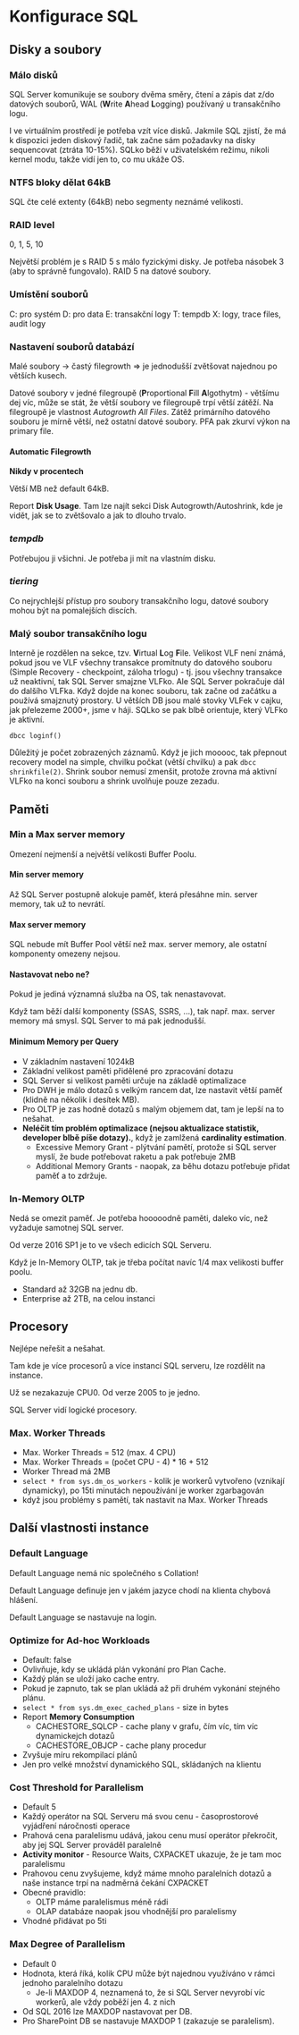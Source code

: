 # Konfigurace SQL
## Disky a soubory
### Málo disků
SQL Server komunikuje se soubory dvěma směry, čtení a zápis dat z/do datových souborů, WAL (**W**rite **A**head **L**ogging) používaný u transakčního logu.

I ve virtuálním prostředí je potřeba vzít více disků. Jakmile SQL zjistí, že má k dispozici jeden diskový řadič, tak začne sám požadavky na disky sequencovat (ztráta 10-15%). SQLko běží v uživatelském režimu, nikoli kernel modu, takže vidí jen to, co mu ukáže OS.
### NTFS bloky dělat 64kB
SQL čte celé extenty (64kB) nebo segmenty neznámé velikosti.
### RAID level
0, 1, 5, 10

Největší problém je s RAID 5 s málo fyzickými disky. Je potřeba násobek 3 (aby to správně fungovalo).
RAID 5 na datové soubory.
### Umístění souborů
C: pro systém
D: pro data
E: transakční logy
T: tempdb
X: logy, trace files, audit logy
### Nastavení souborů databází
Malé soubory -> častý filegrowth => je jednodušší zvětšovat najednou po větších kusech.

Datové soubory v jedné filegroupě (**P**roportional **F**ill **A**lgothytm) - většímu dej víc, může se stát, že větší soubory ve filegroupě trpí větší zátěží. Na filegroupě je vlastnost *Autogrowth All Files*. Zátěž primárního datového souboru je mírně větší, než ostatní datové soubory. PFA pak zkurví výkon na primary file.
#### Automatic Filegrowth
**Nikdy v procentech**

Větší MB než default 64kB.

Report **Disk Usage**. Tam lze najít sekci Disk Autogrowth/Autoshrink, kde je vidět, jak se to zvětšovalo a jak to dlouho trvalo.
### *tempdb*
Potřebujou ji všichni. Je potřeba ji mít na vlastním disku.
### *tiering*
Co nejrychlejší přístup pro soubory transakčního logu, datové soubory mohou být na pomalejších discích.
### Malý soubor transakčního logu
Interně je rozdělen na sekce, tzv. **V**irtual **L**og **F**ile. Velikost VLF není známá, pokud jsou ve VLF všechny transakce promítnuty do datového souboru (Simple Recovery - checkpoint, záloha trlogu) - tj. jsou všechny transakce už neaktivní, tak SQL Server smajzne VLFko. Ale SQL Server pokračuje dál do dalšího VLFka. Když dojde na konec souboru, tak začne od začátku a používá smajznutý prostory. U větších DB jsou malé stovky VLFek v cajku, jak přelezeme 2000+, jsme v háji. SQLko se pak blbě orientuje, který VLFko je aktivní.

`dbcc loginf()`

Důležitý je počet zobrazených záznamů. Když je jich mooooc, tak přepnout recovery model na simple, chvilku počkat (větší chvilku) a pak `dbcc shrinkfile(2)`. Shrink soubor nemusí zmenšit, protože zrovna má aktivní VLFko na konci souboru a shrink uvolňuje pouze zezadu.
## Paměti
### Min a Max server memory
Omezení nejmenší a největší velikosti Buffer Poolu.
#### Min server memory
Až SQL Server postupně alokuje paměť, která přesáhne min. server memory, tak už to nevrátí.
#### Max server memory
SQL nebude mít Buffer Pool větší než max. server memory, ale ostatní komponenty omezeny nejsou.
#### Nastavovat nebo ne?
Pokud je jediná významná služba na OS, tak nenastavovat.

Když tam běží další komponenty (SSAS, SSRS, ...), tak např. max. server memory má smysl. SQL Server to má pak jednodušší.
#### Minimum Memory per Query
- V základním nastavení 1024kB
- Základní velikost paměti přidělené pro zpracování dotazu
- SQL Server si velikost paměti určuje na základě optimalizace
- Pro DWH je málo dotazů s velkým rancem dat, lze nastavit větší paměť (klidně na několik i desítek MB).
- Pro OLTP je zas hodně dotazů s malým objemem dat, tam je lepší na to nešahat.
- **Neléčit tím problém optimalizace (nejsou aktualizace statistik, developer blbě píše dotazy).**, když je zamlžená **cardinality estimation**.
  - Excessive Memory Grant - plýtvání pamětí, protože si SQL server myslí, že bude potřebovat raketu a pak potřebuje 2MB
  - Additional Memory Grants - naopak, za běhu dotazu potřebuje přidat paměť a to zdržuje.
### In-Memory OLTP
Nedá se omezit paměť. Je potřeba hooooodně paměti, daleko víc, než vyžaduje samotnej SQL server.

Od verze 2016 SP1 je to ve všech edicích SQL Serveru.

Když je In-Memory OLTP, tak je třeba počítat navíc 1/4 max velikosti buffer poolu.
- Standard až 32GB na jednu db.
- Enterprise až 2TB, na celou instanci
## Procesory
Nejlépe neřešit a nešahat.

Tam kde je více procesorů a více instancí SQL serveru, lze rozdělit na instance.

Už se nezakazuje CPU0. Od verze 2005 to je jedno.

SQL Server vidí logické procesory.
### Max. Worker Threads
- Max. Worker Threads = 512 (max. 4 CPU)
- Max. Worker Threads = (počet CPU - 4) * 16 + 512
- Worker Thread má 2MB
- `select * from sys.dm_os_workers` - kolik je workerů vytvořeno (vznikají dynamicky), po 15ti minutách nepoužívání je worker zgarbagován
- když jsou problémy s pamětí, tak nastavit na Max. Worker Threads
## Další vlastnosti instance
### Default Language
Default Language nemá nic společného s Collation!

Default Language definuje jen v jakém jazyce chodí na klienta chybová hlášení.

Default Language se nastavuje na login.

### Optimize for Ad-hoc Workloads
- Default: false
- Ovlivňuje, kdy se ukládá plán vykonání pro Plan Cache.
- Každý plán se uloží jako cache entry.
- Pokud je zapnuto, tak se plan ukládá až při druhém vykonání stejného plánu.
- `select * from sys.dm_exec_cached_plans` - size in bytes
- Report **Memory Consumption**
  - CACHESTORE_SQLCP - cache plany v grafu, čím víc, tím víc dynamickejch dotazů
  - CACHESTORE_OBJCP - cache plany procedur
- Zvyšuje míru rekompilací plánů
- Jen pro velké množství dynamického SQL, skládaných na klientu

### Cost Threshold for Parallelism
- Default 5
- Každý operátor na SQL Serveru má svou cenu - časoprostorové vyjádření náročnosti operace
- Prahová cena paralelismu udává, jakou cenu musí operátor překročit, aby jej SQL Server prováděl paralelně
- **Activity monitor** - Resource Waits, CXPACKET ukazuje, že je tam moc paralelismu
- Prahovou cenu zvyšujeme, když máme mnoho paralelních dotazů a naše instance trpí na nadměrná čekání CXPACKET
- Obecné pravidlo:
  - OLTP máme paralelismus méně rádi
  - OLAP databáze naopak jsou vhodnější pro paralelismy
- Vhodné přidávat po 5ti
### Max Degree of Parallelism
- Default 0
- Hodnota, která říká, kolik CPU může být najednou využíváno v rámci jednoho paralelního dotazu
  - Je-li MAXDOP 4, neznamená to, že si SQL Server nevyrobí víc workerů, ale vždy poběží jen 4. z nich
- Od SQL 2016 lze MAXDOP nastavovat per DB.
- Pro SharePoint DB se nastavuje MAXDOP 1 (zakazuje se paralelism).